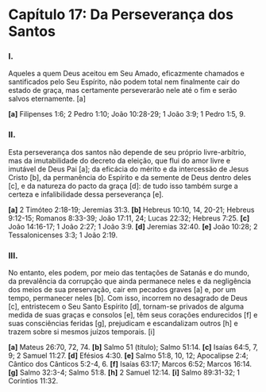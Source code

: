 # Capítulo 17: Da Perseverança dos Santos

### **I.**  
Aqueles a quem Deus aceitou em Seu Amado, eficazmente chamados e santificados pelo Seu Espírito, não podem total nem finalmente cair do estado de graça, mas certamente perseverarão nele até o fim e serão salvos eternamente. [a]

**[a]** Filipenses 1:6; 2 Pedro 1:10; João 10:28-29; 1 João 3:9; 1 Pedro 1:5, 9.  


### **II.**
Esta perseverança dos santos não depende de seu próprio livre-arbítrio, mas da imutabilidade do decreto da eleição, que flui do amor livre e imutável de Deus Pai [a]; da eficácia do mérito e da intercessão de Jesus Cristo [b], da permanência do Espírito e da semente de Deus dentro deles [c], e da natureza do pacto da graça [d]: de tudo isso também surge a certeza e infalibilidade dessa perseverança [e].

**[a]** 2 Timóteo 2:18-19; Jeremias 31:3.
**[b]** Hebreus 10:10, 14, 20-21; Hebreus 9:12-15; Romanos 8:33-39; João 17:11, 24; Lucas 22:32; Hebreus 7:25.
**[c]** João 14:16-17; 1 João 2:27; 1 João 3:9.
**[d]** Jeremias 32:40.
**[e]** João 10:28; 2 Tessalonicenses 3:3; 1 João 2:19.

### **III.**
No entanto, eles podem, por meio das tentações de Satanás e do mundo, da prevalência da corrupção que ainda permanece neles e da negligência dos meios de sua preservação, cair em pecados graves [a] e, por um tempo, permanecer neles [b]. Com isso, incorrem no desagrado de Deus [c], entristecem o Seu Santo Espírito [d], tornam-se privados de alguma medida de suas graças e consolos [e], têm seus corações endurecidos [f] e suas consciências feridas [g], prejudicam e escandalizam outros [h] e trazem sobre si mesmos juízos temporais. [i]

**[a]** Mateus 26:70, 72, 74.
**[b]** Salmo 51 (título); Salmo 51:14.
**[c]** Isaías 64:5, 7, 9; 2 Samuel 11:27.
**[d]** Efésios 4:30.
**[e]** Salmo 51:8, 10, 12; Apocalipse 2:4; Cântico dos Cânticos 5:2-4, 6.
**[f]** Isaías 63:17; Marcos 6:52; Marcos 16:14.
**[g]** Salmo 32:3-4; Salmo 51:8.
**[h]** 2 Samuel 12:14.
**[i]** Salmo 89:31-32; 1 Coríntios 11:32.